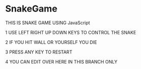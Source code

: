 # SnakeGame


THIS IS SNAKE GAME USING JavaScript

1 USE LEFT RIGHT UP DOWN KEYS TO CONTROL THE SNAKE

2 IF YOU HIT WALL OR YOURSELF YOU DIE

3 PRESS ANY KEY TO RESTART

4 YOU CAN EDIT OVER HERE IN THIS BRANCH ONLY
